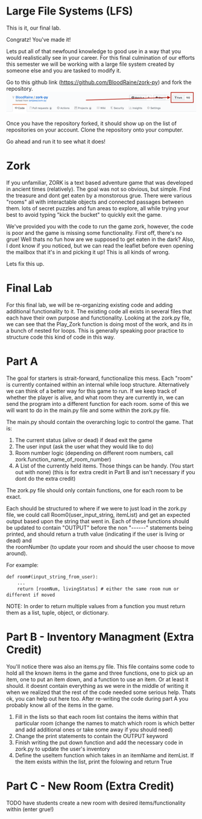 # Large File Systems (LFS)

This is it, our final lab.

Congratz! You've made it! 

Lets put all of that newfound knowledge to good use in a way that you would 
realistically see in your career. For this final culmination of our efforts this
semester we will be working with a large file system created by someone else and 
you are tasked to modify it.

Go to this github link (https://github.com/BloodRaine/zork-py) and fork the repository.
![Forking a Repo](fork.png)

Once you have the repository forked, it should show up on the list of repositories on your account.
Clone the repository onto your computer.

Go ahead and run it to see what it does!

# Zork
If you unfamiliar, ZORK is a text based adventure game that was developed in ancient times 
(relatively). The goal was not so obvious, but simple. Find the treasure and dont get eaten by a monstorous grue.
There were various "rooms" all with interactable objects and connected passages between them. lots of secret puzzles
and fun areas to explore, all while trying your best to avoid typing "kick the bucket" to quickly exit the game.

We've provided you with the code to run the game zork, however, the code is poor and the game is missing some functionality.
First off, there's no grue! Well thats no fun how are we supposed to get eaten in the dark? Also, I dont know if you noticed,
but we can read the leaflet before even opening the mailbox that it's in and picking it up! This is all kinds of wrong.

Lets fix this up.

# Final Lab

For this final lab, we will be re-organizing existing code and adding additional functionality to it.
The existing code all exists in several files that each have their own purpose and functionality.
Looking at the zork.py file, we can see that the Play_Zork function is doing most of the work, 
and its in a bunch of nested for loops. This is generally speaking poor practice to structure code
this kind of code in this way.

# Part A

The goal for starters is strait-forward, functionalize this mess. Each "room" is 
currently contained within an internal while loop structure. Alternatively we can think
of a better way for this game to run. If we keep track of whether the player is alive,
and what room they are currently in, we can send the program into a different function 
for each room. some of this we will want to do in the main.py file and some within the zork.py file.

The main.py should contain the overarching logic to control the game. That is:
1. The current status (alive or dead) if dead exit the game
2. The user input (ask the user what they would like to do)
3. Room number logic (depending on different room numbers, call zork.function_name_of_room_number)
4. A List of the currently held items. Those things can be handy. (You start out with none) 
(this is for extra credit in Part B and isn't necessary if you dont do the extra credit)

The zork.py file should only contain functions, one for each room to be exact. 

Each should be structured to where if we were to just load in the zork.py file, 
we could call Room0(user_input_string, itemList) and get an expected output based upon the 
string that went in. Each of these functions should be updated to contain "OUTPUT" before the 
non "------" statements being printed, and should return a truth value (indicating if the user is living or dead) and  
the roomNumber (to update your room and should the user choose to move around).

For example:
```
def room#(input_string_from_user):
    ...
    return [roomNum, livingStatus] # either the same room num or different if moved
```

NOTE: In order to return multiple values from a function you must return them as a list, tuple, object, or dictionary.

# Part B - Inventory Managment (Extra Credit)
You'll notice there was also an items.py file. This file contains some code to hold all the known items in the game and
three functions, one to pick up an item, one to put an item down, and a function to use an item. Or at least it should.
it doesnt contain everything as we were in the middle of writing it when we realized that the rest of the code needed some serious help.
Thats ok, you can help out here too. After re-writing the code during part A you probably know all of the items in the game.

1. Fill in the lists so that each room list contains the items within that particular room (change the names to match which room is which better and add additional ones or take some away if you should need)
2. Change the print statements to contain the OUTPUT keyword
3. Finish writing the put down function and add the necessary code in zork.py to update the user's inventory
4. Define the useItem function which takes in an itemName and itemList. If the item exists within the list, print the folowing and return True

# Part C - New Room (Extra Credit)
TODO have students create a new room with desired items/functionality within (enter grue!)